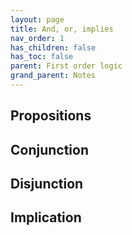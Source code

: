 ```yaml
---
layout: page
title: And, or, implies
nav_order: 1
has_children: false
has_toc: false
parent: First order logic
grand_parent: Notes
---
```


## Propositions

## Conjunction 

## Disjunction 

## Implication 
